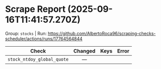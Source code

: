 # Scrape Report (2025-09-16T11:41:57.270Z)

Group: `stocks`  |  Run: https://github.com/AlbertoRoca96/scraping-checks-scheduler/actions/runs/17764564844

| Check | Changed | Keys | Error |
|---|:---:|:--|:--|
| `stock_ntdoy_global_quote` | — |  |  |
